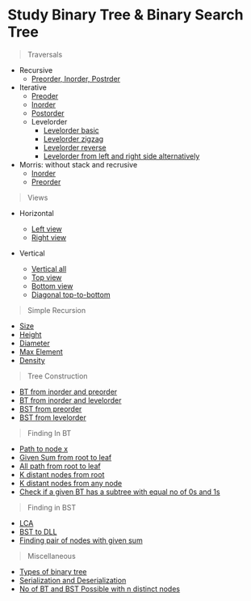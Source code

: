 # Study Binary Tree & Binary Search Tree
> Traversals
* Recursive
	* [Preorder, Inorder, Postrder](https://www.geeksforgeeks.org/tree-traversals-inorder-preorder-and-postorder/)
* Iterative
	* [Preoder](https://www.geeksforgeeks.org/iterative-preorder-traversal/)
	* [Inorder](https://www.geeksforgeeks.org/inorder-tree-traversal-without-recursion/)
	* [Postorder](https://www.geeksforgeeks.org/iterative-postorder-traversal-using-stack/)
	* Levelorder
		* [Levelorder basic](https://github.com/pakd/cppCodes/blob/master/DataStructure/Tree/BinarySearchTree/bst_library.hpp)
		* [Levelorder zigzag](https://www.geeksforgeeks.org/level-order-traversal-in-spiral-form/)
		* [Levelorder reverse](https://www.geeksforgeeks.org/reverse-level-order-traversal/)
		* [Levelorder from left and right side alternatively](https://www.geeksforgeeks.org/perfect-binary-tree-specific-level-order-traversal/)
* Morris: without stack and recrusive
	* [Inorder](https://www.geeksforgeeks.org/inorder-tree-traversal-without-recursion-and-without-stack/)
	* [Preorder](https://www.geeksforgeeks.org/morris-traversal-for-preorder/)

> Views
* Horizontal
	* [Left view](https://github.com/pakd/cppCodes/blob/master/DataStructure/Tree/BinarySearchTree/6.left_and_right_view.cpp)
	* [Right view](https://github.com/pakd/cppCodes/blob/master/DataStructure/Tree/BinarySearchTree/6.left_and_right_view.cpp)

* Vertical
	* [Vertical all](https://github.com/pakd/cppCodes/blob/master/DataStructure/Tree/BinarySearchTree/7.vertical_view.cpp)
	* [Top view](https://github.com/pakd/cppCodes/blob/master/DataStructure/Tree/BinarySearchTree/7.vertical_view.cpp)
	* [Bottom view](https://github.com/pakd/cppCodes/blob/master/DataStructure/Tree/BinarySearchTree/7.vertical_view.cpp)
	* [Diagonal top-to-bottom](https://www.geeksforgeeks.org/diagonal-traversal-of-binary-tree/)
	
> Simple Recursion
* [Size](https://github.com/pakd/cppCodes/blob/master/DataStructure/Tree/BinarySearchTree/5.height_size_diameter_max.cpp)
* [Height](https://github.com/pakd/cppCodes/blob/master/DataStructure/Tree/BinarySearchTree/5.height_size_diameter_max.cpp)
* [Diameter](https://github.com/pakd/cppCodes/blob/master/DataStructure/Tree/BinarySearchTree/5.height_size_diameter_max.cpp)
* [Max Element](https://github.com/pakd/cppCodes/blob/master/DataStructure/Tree/BinarySearchTree/5.height_size_diameter_max.cpp)
* [Density](https://www.geeksforgeeks.org/density-of-binary-tree-in-one-traversal/)


> Tree Construction
* [BT from inorder and preorder](https://www.geeksforgeeks.org/construct-tree-from-given-inorder-and-preorder-traversal/)
* [BT from inorder and levelorder](https://www.geeksforgeeks.org/construct-tree-inorder-level-order-traversals-set-2/)
* [BST from preorder](https://www.geeksforgeeks.org/construct-bst-from-given-preorder-traversa/)
* [BST from levelorder](https://www.geeksforgeeks.org/construct-bst-given-level-order-traversal/)

> Finding In BT
* [Path to node x](https://github.com/pakd/cppCodes/blob/master/DataStructure/Tree/BinarySearchTree/9.path_to_node_x.cpp)
* [Given Sum from root to leaf](https://github.com/pakd/cppCodes/blob/master/DataStructure/Tree/BinarySearchTree/11.root_to_leaf_given_sum.cpp)
* [All path from root to leaf](https://github.com/pakd/cppCodes/blob/master/DataStructure/Tree/BinarySearchTree/8.print_all_paths_from_root_to_leaf.cpp)
* [K distant nodes from root](https://github.com/pakd/cppCodes/blob/master/DataStructure/Tree/BinarySearchTree/12.print_k_distant_nodes_from_root.cpp)
* [K distant nodes from any node](https://github.com/pakd/cppCodes/blob/master/DataStructure/Tree/BinarySearchTree/13.print_nodes_at_k_distance_from_node_x.cpp)
* [Check if a given BT has a subtree with equal no of 0s and 1s](https://www.geeksforgeeks.org/check-if-the-given-binary-tree-have-a-subtree-with-equal-no-of-1s-and-0s/)

> Finding in BST
* [LCA](https://www.geeksforgeeks.org/lowest-common-ancestor-in-a-binary-search-tree/)
* [BST to DLL](https://github.com/pakd/cppCodes/blob/master/DataStructure/Tree/BinarySearchTree/14.bst_to_dll.cpp)
* [Finding pair of nodes with given sum](https://github.com/pakd/cppCodes/blob/master/DataStructure/Tree/BinarySearchTree/14.bst_to_dll.cpp)

> Miscellaneous
* [Types of binary tree](https://www.geeksforgeeks.org/binary-tree-set-3-types-of-binary-tree/)
* [Serialization and Deserialization](https://www.geeksforgeeks.org/serialize-deserialize-binary-tree/)
* [No of BT and BST Possible with n distinct nodes](https://www.geeksforgeeks.org/total-number-of-possible-binary-search-trees-with-n-keys/)

